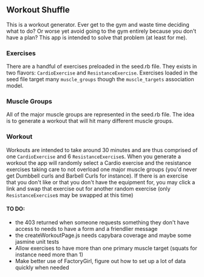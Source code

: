 ## Workout Shuffle

This is a workout generator. Ever get to the gym and waste time deciding what to
do? Or worse yet avoid going to the gym entirely because you don't have a plan?
This app is intended to solve that problem (at least for me).

### Exercises
There are a handful of exercises preloaded in the seed.rb file. They exists in
two flavors: `CardioExercise` and `ResistanceExercise`. Exercises loaded in the
seed file target many `muscle_groups` though the `muscle_targets` association
model.

### Muscle Groups
All of the major muscle groups are represented in the seed.rb file. The idea is
to generate a workout that will hit many different muscle groups.

### Workout
Workouts are intended to take around 30 minutes and are thus comprised of one
`CardioExercise` and 6 `ResistanceExercise`s. When you generate a workout the
app will randomly select a Cardio exercise and the resistance exercises taking
care to not overload one major muscle groups (you'd never get Dumbbell curls and
Barbell Curls for instance). If there is an exercise that you don't like or that
you don't have the equipment for, you may click a link and swap that exercise
out for another random exercise (only `ResistanceExercise`s may be swapped at
this time)


#### TO DO:
- the 403 returned when someone requests something they don't have access to
  needs to have a form and a friendlier message
- the createWorkoutPage.js needs capybara coverage and maybe some jasmine unit tests
- Allow exercises to have more than one primary muscle target (squats for
  instance need more than 1)
- Make better use of FactoryGirl, figure out how to set up a lot of data quickly
  when needed

